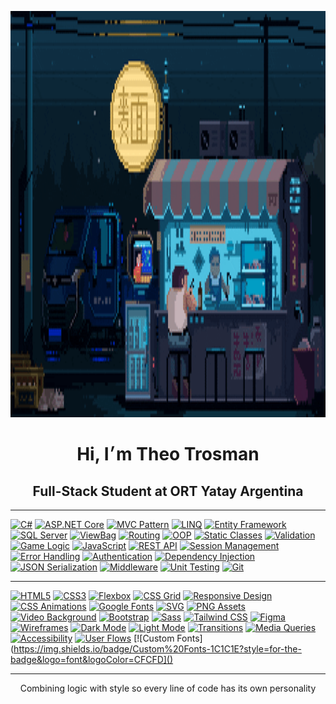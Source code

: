 <p align="center">
  <img src="c991e9eb7c467b34294be002b2493037.gif" width="900" height="650" alt="ascii banner"/>
</p>

<h1 align="center">Hi, I׳m Theo Trosman</h1>
<h2 align="center">Full-Stack Student at ORT Yatay Argentina</h2> 

--- 

[![C#](https://img.shields.io/badge/C%23-1C1C1E?style=for-the-badge&logo=csharp&logoColor=CFCFD1)]() 
[![ASP.NET Core](https://img.shields.io/badge/ASP.NET%20Core-1C1C1E?style=for-the-badge&logo=dotnet&logoColor=CFCFD1)]() 
[![MVC Pattern](https://img.shields.io/badge/MVC-1C1C1E?style=for-the-badge&logo=visualstudiocode&logoColor=CFCFD1)]() 
[![LINQ](https://img.shields.io/badge/LINQ-1C1C1E?style=for-the-badge&logo=codewars&logoColor=CFCFD1)]() 
[![Entity Framework](https://img.shields.io/badge/Entity%20Framework-1C1C1E?style=for-the-badge&logo=dotnet&logoColor=CFCFD1)]() 
[![SQL Server](https://img.shields.io/badge/SQL%20Server-1C1C1E?style=for-the-badge&logo=microsoftsqlserver&logoColor=CFCFD1)]() 
[![ViewBag](https://img.shields.io/badge/ViewBag-1C1C1E?style=for-the-badge&logo=data&logoColor=CFCFD1)]() 
[![Routing](https://img.shields.io/badge/Routing-1C1C1E?style=for-the-badge&logo=github&logoColor=CFCFD1)]() 
[![OOP](https://img.shields.io/badge/OOP-1C1C1E?style=for-the-badge&logo=abstract&logoColor=CFCFD1)]() 
[![Static Classes](https://img.shields.io/badge/Static%20Classes-1C1C1E?style=for-the-badge&logo=circle&logoColor=CFCFD1)]() 
[![Validation](https://img.shields.io/badge/Validation-1C1C1E?style=for-the-badge&logo=check&logoColor=CFCFD1)]() 
[![Game Logic](https://img.shields.io/badge/Game%20Logic-1C1C1E?style=for-the-badge&logo=joystick&logoColor=CFCFD1)]() 
[![JavaScript](https://img.shields.io/badge/JavaScript-1C1C1E?style=for-the-badge&logo=javascript&logoColor=CFCFD1)]() 
[![REST API](https://img.shields.io/badge/REST%20API-1C1C1E?style=for-the-badge&logo=cloud&logoColor=CFCFD1)]() 
[![Session Management](https://img.shields.io/badge/Session%20Management-1C1C1E?style=for-the-badge&logo=session&logoColor=CFCFD1)]() 
[![Error Handling](https://img.shields.io/badge/Error%20Handling-1C1C1E?style=for-the-badge&logo=bug&logoColor=CFCFD1)]() 
[![Authentication](https://img.shields.io/badge/Authentication-1C1C1E?style=for-the-badge&logo=unlock&logoColor=CFCFD1)]() 
[![Dependency Injection](https://img.shields.io/badge/Dependency%20Injection-1C1C1E?style=for-the-badge&logo=syringe&logoColor=CFCFD1)]() 
[![JSON Serialization](https://img.shields.io/badge/JSON%20Serialization-1C1C1E?style=for-the-badge&logo=json&logoColor=CFCFD1)]() 
[![Middleware](https://img.shields.io/badge/Middleware-1C1C1E?style=for-the-badge&logo=microsoft&logoColor=CFCFD1)]() 
[![Unit Testing](https://img.shields.io/badge/Unit%20Testing-1C1C1E?style=for-the-badge&logo=testtube&logoColor=CFCFD1)]() 
[![Git](https://img.shields.io/badge/Git-1C1C1E?style=for-the-badge&logo=git&logoColor=CFCFD1)]()

---

[![HTML5](https://img.shields.io/badge/HTML5-1C1C1E?style=for-the-badge&logo=html5&logoColor=CFCFD1)]() 
[![CSS3](https://img.shields.io/badge/CSS3-1C1C1E?style=for-the-badge&logo=css3&logoColor=CFCFD1)]() 
[![Flexbox](https://img.shields.io/badge/Flexbox-1C1C1E?style=for-the-badge&logo=css3&logoColor=CFCFD1)]() 
[![CSS Grid](https://img.shields.io/badge/CSS%20Grid-1C1C1E?style=for-the-badge&logo=csswizardry&logoColor=CFCFD1)]() 
[![Responsive Design](https://img.shields.io/badge/Responsive%20Design-1C1C1E?style=for-the-badge&logo=responsive&logoColor=CFCFD1)]() 
[![CSS Animations](https://img.shields.io/badge/CSS%20Animations-1C1C1E?style=for-the-badge&logo=css3&logoColor=CFCFD1)]() 
[![Google Fonts](https://img.shields.io/badge/Google%20Fonts-1C1C1E?style=for-the-badge&logo=google&logoColor=CFCFD1)]() 
[![SVG](https://img.shields.io/badge/SVG-1C1C1E?style=for-the-badge&logo=svg&logoColor=CFCFD1)]() 
[![PNG Assets](https://img.shields.io/badge/PNG-1C1C1E?style=for-the-badge&logo=file-image&logoColor=CFCFD1)]() 
[![Video Background](https://img.shields.io/badge/Video%20Background-1C1C1E?style=for-the-badge&logo=video&logoColor=CFCFD1)]() 
[![Bootstrap](https://img.shields.io/badge/Bootstrap-1C1C1E?style=for-the-badge&logo=bootstrap&logoColor=CFCFD1)]() 
[![Sass](https://img.shields.io/badge/Sass-1C1C1E?style=for-the-badge&logo=sass&logoColor=CFCFD1)]() 
[![Tailwind CSS](https://img.shields.io/badge/TailwindCSS-1C1C1E?style=for-the-badge&logo=tailwindcss&logoColor=CFCFD1)]() 
[![Figma](https://img.shields.io/badge/Figma-1C1C1E?style=for-the-badge&logo=figma&logoColor=CFCFD1)]() 
[![Wireframes](https://img.shields.io/badge/Wireframes-1C1C1E?style=for-the-badge&logo=simpleicons&logoColor=CFCFD1)]() 
[![Dark Mode](https://img.shields.io/badge/Dark%20Mode-1C1C1E?style=for-the-badge&logo=moon&logoColor=CFCFD1)]() 
[![Light Mode](https://img.shields.io/badge/Light%20Mode-1C1C1E?style=for-the-badge&logo=sun&logoColor=CFCFD1)]() 
[![Transitions](https://img.shields.io/badge/Transitions-1C1C1E?style=for-the-badge&logo=transition&logoColor=CFCFD1)]() 
[![Media Queries](https://img.shields.io/badge/Media%20Queries-1C1C1E?style=for-the-badge&logo=css3&logoColor=CFCFD1)]() 
[![Accessibility](https://img.shields.io/badge/Accessibility-1C1C1E?style=for-the-badge&logo=accessibility&logoColor=CFCFD1)]() 
[![User Flows](https://img.shields.io/badge/User%20Flows-1C1C1E?style=for-the-badge&logo=user&logoColor=CFCFD1)]() 
[![Custom Fonts](https://img.shields.io/badge/Custom%20Fonts-1C1C1E?style=for-the-badge&logo=font&logoColor=CFCFD]()



---

<p align="center">
Combining logic with style so every line of code has its own personality
</p>
